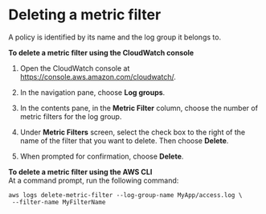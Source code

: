 # Deleting a metric filter<a name="DeletingMetricFilter"></a>

A policy is identified by its name and the log group it belongs to\.

**To delete a metric filter using the CloudWatch console**

1. Open the CloudWatch console at [https://console\.aws\.amazon\.com/cloudwatch/](https://console.aws.amazon.com/cloudwatch/)\.

1. In the navigation pane, choose **Log groups**\.

1. In the contents pane, in the **Metric Filter** column, choose the number of metric filters for the log group\.

1. Under **Metric Filters** screen, select the check box to the right of the name of the filter that you want to delete\. Then choose **Delete**\.

1. When prompted for confirmation, choose **Delete**\.

**To delete a metric filter using the AWS CLI**  
At a command prompt, run the following command:

```
aws logs delete-metric-filter --log-group-name MyApp/access.log \
 --filter-name MyFilterName
```
